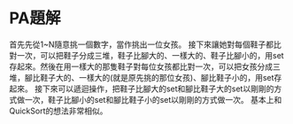 # PA題解
首先先從1~N隨意挑一個數字，當作挑出一位女孩。
接下來讓她對每個鞋子都比對一次，可以把鞋子分成三堆，鞋子比腳大的、一樣大的、鞋子比腳小的，用set存起來。然後在用一樣大的那隻鞋子對每位女孩都比對一次，可以把女孩分成三堆，腳比鞋子大的、一樣大的(就是原先挑的那位女孩)、腳比鞋子小的，用set存起來。
接下來可以遞迴操作，把鞋子比腳大的set和腳比鞋子大的set以剛剛的方式做一次，鞋子比腳小的set和腳比鞋子小的set以剛剛的方式做一次。
基本上和QuickSort的想法非常相似。
